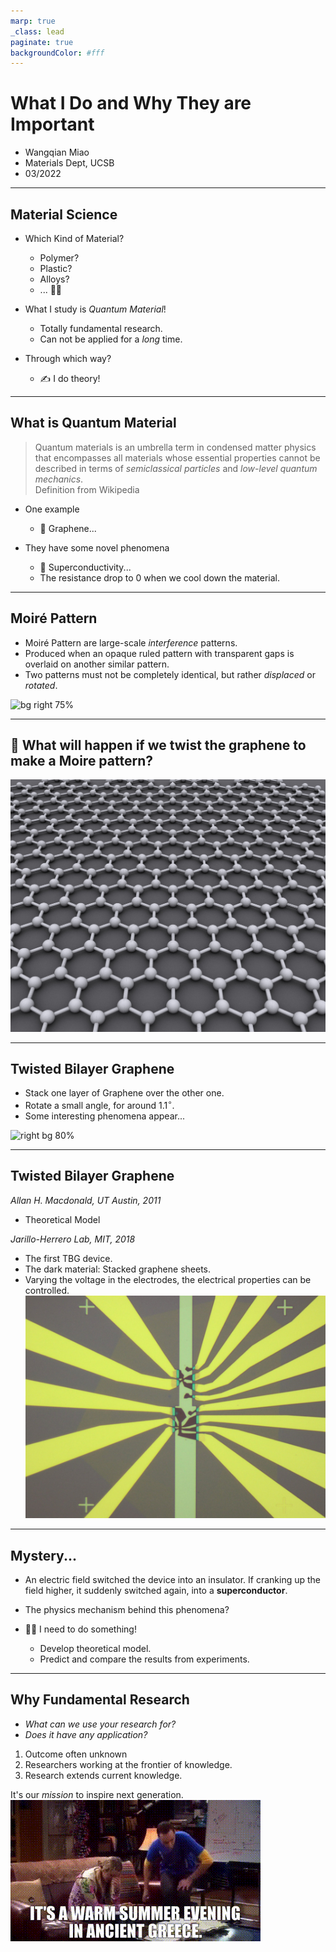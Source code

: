```yaml
---
marp: true
_class: lead
paginate: true
backgroundColor: #fff
---
```


# What I Do and Why They are Important
- Wangqian Miao
- Materials Dept, UCSB
- 03/2022



---
## Material Science

- Which Kind of Material?
  - Polymer?
  - Plastic?
  - Alloys?
  - ... 👋👋
- What I study is *Quantum Material*!
  - Totally fundamental research.
  - Can not be applied for a *long* time.

- Through which way?
  - ✍️ I do theory!

---

## What is Quantum Material

>Quantum materials is an umbrella term in condensed matter physics that encompasses all materials whose essential properties cannot be described in terms of *semiclassical particles* and *low-level quantum mechanics*.  
>Definition from Wikipedia

- One example
  - 🚩 Graphene...

- They have some novel phenomena
  - 🚩 Superconductivity... 
  - The resistance drop to 0 when we cool down the material.
---
## Moiré Pattern

- Moiré Pattern are large-scale *interference* patterns.
- Produced when an opaque ruled pattern with transparent gaps is overlaid on another similar pattern. 
- Two patterns must not be completely identical, but rather *displaced* or *rotated*.
  
![bg right 75%](moire.gif)


---

## 🤔 What will happen if we twist the graphene to make a Moire pattern?
![bg right 80%](g.jpg)

---
## Twisted Bilayer Graphene

- Stack one layer of Graphene over the other one.
- Rotate a small angle, for around 1.1$^\circ$.
- Some interesting phenomena appear...

![right bg 80%](tbg.jpg)


---
## Twisted Bilayer Graphene

*Allan H. Macdonald, UT Austin, 2011*
- Theoretical Model

*Jarillo-Herrero Lab, MIT, 2018*
- The first TBG device. 
- The dark material: Stacked graphene sheets.
- Varying the voltage in the electrodes, the electrical properties can be
controlled.
![bg right 80%](tbgdevice.jpg)

---

## Mystery... 

- An electric field switched the device into an insulator. 
  If cranking up the field higher, it suddenly switched again,
  into a **superconductor**.

- The physics mechanism behind this phenomena?
- 👨‍🚀 I need to do something!
  - Develop theoretical model.
  - Predict and compare the results from experiments.

---

## Why Fundamental Research

- *What can we use your research for?* 
- *Does it have any application?*

1. Outcome often unknown
2. Researchers working at the frontier of knowledge.
3. Research extends current knowledge. 

It's our *mission* to inspire next generation.
![bg right 85%](sheldon.gif)